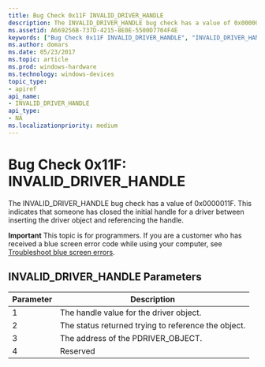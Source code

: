 ```yaml
---
title: Bug Check 0x11F INVALID_DRIVER_HANDLE
description: The INVALID_DRIVER_HANDLE bug check has a value of 0x0000011F. This indicates that someone has closed the initial handle for a driver between inserting the driver object and referencing the handle.
ms.assetid: A669256B-737D-4215-8E0E-5500D7704F4E
keywords: ["Bug Check 0x11F INVALID_DRIVER_HANDLE", "INVALID_DRIVER_HANDLE"]
ms.author: domars
ms.date: 05/23/2017
ms.topic: article
ms.prod: windows-hardware
ms.technology: windows-devices
topic_type:
- apiref
api_name:
- INVALID_DRIVER_HANDLE
api_type:
- NA
ms.localizationpriority: medium
---
```


# Bug Check 0x11F: INVALID\_DRIVER\_HANDLE


The INVALID\_DRIVER\_HANDLE bug check has a value of 0x0000011F. This indicates that someone has closed the initial handle for a driver between inserting the driver object and referencing the handle.

**Important** This topic is for programmers. If you are a customer who has received a blue screen error code while using your computer, see [Troubleshoot blue screen errors](http://windows.microsoft.com/windows-10/troubleshoot-blue-screen-errors).

## INVALID\_DRIVER\_HANDLE Parameters


| Parameter | Description                                         |
|-----------|-----------------------------------------------------|
| 1         | The handle value for the driver object.             |
| 2         | The status returned trying to reference the object. |
| 3         | The address of the PDRIVER\_OBJECT.                 |
| 4         | Reserved                                            |

 

 

 




